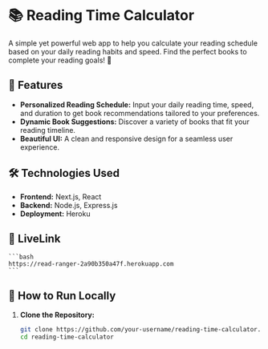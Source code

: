 # 📚 Reading Time Calculator

A simple yet powerful web app to help you calculate your reading schedule based on your daily reading habits and speed. Find the perfect books to complete your reading goals! 🚀

## 🌟 Features

- **Personalized Reading Schedule:** Input your daily reading time, speed, and duration to get book recommendations tailored to your preferences.
- **Dynamic Book Suggestions:** Discover a variety of books that fit your reading timeline.
- **Beautiful UI:** A clean and responsive design for a seamless user experience.

## 🛠️ Technologies Used

- **Frontend:** Next.js, React
- **Backend:** Node.js, Express.js
- **Deployment:** Heroku

## 🚀 LiveLink

    ```bash
    https://read-ranger-2a90b350a47f.herokuapp.com
    ```

## 🚀 How to Run Locally

1. **Clone the Repository:**
   ```bash
   git clone https://github.com/your-username/reading-time-calculator.git
   cd reading-time-calculator
   ```
